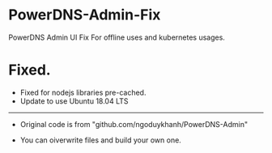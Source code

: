 # PowerDNS-Admin-Fix
PowerDNS Admin UI Fix For offline uses and kubernetes usages.

# Fixed.
* Fixed for nodejs libraries pre-cached.
* Update to use Ubuntu 18.04 LTS

---
* Original code is from "github.com/ngoduykhanh/PowerDNS-Admin"

* You can oiverwrite files and build your own one.

